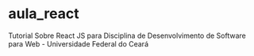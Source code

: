 # aula_react
Tutorial Sobre React JS para Disciplina de Desenvolvimento de Software para Web - Universidade Federal do Ceará
